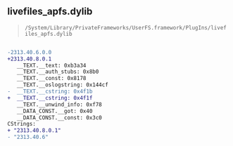 ## livefiles_apfs.dylib

> `/System/Library/PrivateFrameworks/UserFS.framework/PlugIns/livefiles_apfs.dylib`

```diff

-2313.40.6.0.0
+2313.40.8.0.1
   __TEXT.__text: 0xb3a34
   __TEXT.__auth_stubs: 0x8b0
   __TEXT.__const: 0x8178
   __TEXT.__oslogstring: 0x144cf
-  __TEXT.__cstring: 0x4f1b
+  __TEXT.__cstring: 0x4f1f
   __TEXT.__unwind_info: 0xf78
   __DATA_CONST.__got: 0x40
   __DATA_CONST.__const: 0x3c0
CStrings:
+ "2313.40.8.0.1"
- "2313.40.6"

```
